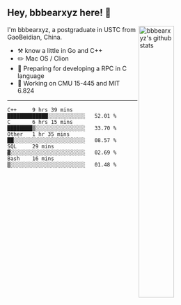 ## Hey, bbbearxyz here! :wave:

<img align="right" alt="bbbearxyz's github stats" width="40%" src="https://github-readme-stats.vercel.app/api?username=bbbearxyz&show_icons=true">

I'm bbbearxyz, a postgraduate in USTC from GaoBeidian, China.

-   :hammer_and_pick:    know a little in Go and C++
-   :pencil2: Mac OS / Clion
-   :seedling: Preparing for developing a RPC in C language 
-   :thinking: Working on CMU 15-445 and MIT 6.824
---
<!--START_SECTION:waka-->
```text
C++     9 hrs 39 mins   █████████████░░░░░░░░░░░░   52.01 % 
C       6 hrs 15 mins   ████████▒░░░░░░░░░░░░░░░░   33.70 % 
Other   1 hr 35 mins    ██░░░░░░░░░░░░░░░░░░░░░░░   08.57 % 
SQL     29 mins         ▓░░░░░░░░░░░░░░░░░░░░░░░░   02.69 % 
Bash    16 mins         ▒░░░░░░░░░░░░░░░░░░░░░░░░   01.48 % 
```
<!--END_SECTION:waka-->
